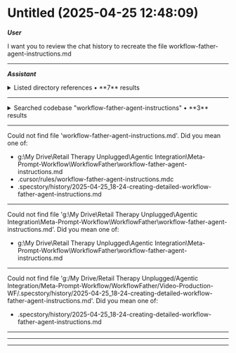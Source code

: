 <!-- Generated by SpecStory -->

# Untitled (2025-04-25 12:48:09)

_**User**_

I want you to review the chat history to recreate the file workflow-father-agent-instructions.md

---

_**Assistant**_

<details>
            <summary>Listed directory references • **7** results</summary>
        
| Name |
|-------|
| 📄 `workflow-father-deferred-requirements.md` |
| 📄 `desktop.ini` |
| 📄 `n8n-agent-json-form-integration.md` |
| 📄 `images-variations.json` |
| 📄 `midjourney_photorealistic_guide.md` |
| 📄 `MJ-Prompt-Generator-GPT.md` |
| 📄 `IMG_3248.HEIC` |

</details>

---

<details>
            <summary>Searched codebase "workflow-father-agent-instructions" • **3** results</summary>
        
| File |
|------|
| `undefined` |
| `undefined` |
| `undefined` |

</details>

---

Could not find file 'workflow-father-agent-instructions.md'. Did you mean one of:
- g:\My Drive\Retail Therapy Unplugged\Agentic Integration\Meta-Prompt-Workflow\WorkflowFather\workflow-father-agent-instructions.md
- .cursor/rules/workflow-father-agent-instructions.mdc
- .specstory/history/2025-04-25_18-24-creating-detailed-workflow-father-agent-instructions.md

---

Could not find file 'g:\My Drive\Retail Therapy Unplugged\Agentic Integration\Meta-Prompt-Workflow\WorkflowFather\workflow-father-agent-instructions.md'. Did you mean one of:
- g:\My Drive\Retail Therapy Unplugged\Agentic Integration\Meta-Prompt-Workflow\WorkflowFather\workflow-father-agent-instructions.md

---

Could not find file 'g:/My Drive/Retail Therapy Unplugged/Agentic Integration/Meta-Prompt-Workflow/WorkflowFather/Video-Production-WF/.specstory/history/2025-04-25_18-24-creating-detailed-workflow-father-agent-instructions.md'. Did you mean one of:
- .specstory/history/2025-04-25_18-24-creating-detailed-workflow-father-agent-instructions.md

---



---



---

